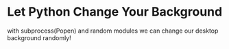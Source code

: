 # Let Python Change Your Background
with subprocess(Popen) and random modules we can change our desktop background randomly! 
